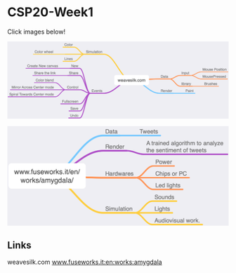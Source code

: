 # CSP20-Week1

Click images below!


![image](http://github.com/chengjun334/CP2-Week1/raw/master/weavesilk.com.png)

![image](http://github.com/chengjun334/CP2-Week1/raw/master/www.fuseworks.it:en:works:amygdala.png)



## Links
weavesilk.com
www.fuseworks.it:en:works:amygdala
